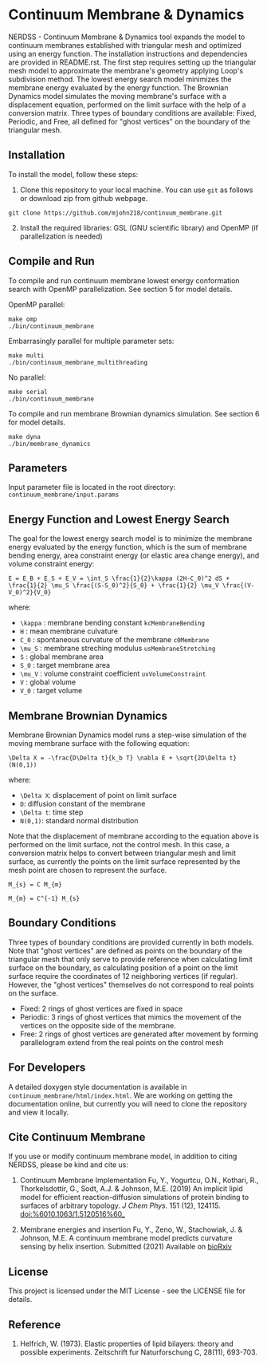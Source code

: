 


# Continuum Membrane & Dynamics

NERDSS - Continuum Membrane & Dynamics tool expands the model to continuum membranes established with triangular mesh and optimized using an energy function. The installation instructions and dependencies are provided in README.rst. The first step requires setting up the triangular mesh model to approximate the membrane's geometry applying Loop's subdivision method. The lowest energy search model minimizes the membrane energy evaluated by the energy function. The Brownian Dynamics model simulates the moving membrane's surface with a displacement equation, performed on the limit surface with the help of a conversion matrix. Three types of boundary conditions are available: Fixed, Periodic, and Free, all defined for "ghost vertices" on the boundary of the triangular mesh.

## Installation
To install the model, follow these steps:

1. Clone this repository to your local machine. You can use ``git`` as follows or download zip from github webpage.

```console
git clone https://github.com/mjohn218/continuum_membrane.git
```

2. Install the required libraries: GSL (GNU scientific library) and OpenMP (if parallelization is needed) 

## Compile and Run

To compile and run continuum membrane lowest energy conformation search with OpenMP parallelization. See section 5 for model details.

OpenMP parallel:

```console
make omp
./bin/continuum_membrane
```

Embarrasingly parallel for multiple parameter sets:

```console
make multi
./bin/continuum_membrane_multithreading
```

No parallel:

```console
make serial
./bin/continuum_membrane
```

To compile and run membrane Brownian dynamics simulation. See section 6 for model details.

```console
make dyna
./bin/membrane_dynamics
```

## Parameters

Input parameter file is located in the root directory: ``continuum_membrane/input.params``

## Energy Function and Lowest Energy Search

The goal for the lowest energy search model is to minimize the membrane energy evaluated by the energy function, which is the sum of membrane bending energy, area constraint energy (or elastic area change energy), and volume constraint energy:


   `E = E_B + E_S + E_V = \int_S \frac{1}{2}\kappa (2H-C_0)^2 dS + \frac{1}{2} \mu_S \frac{(S-S_0)^2}{S_0} + \frac{1}{2} \mu_V \frac{(V-V_0)^2}{V_0}`

where:

- `\kappa` : membrane bending constant ``kcMembraneBending``
- `H` : mean membrane culvature
- `C_0` : spontaneous curvature of the membrane ``c0Membrane``
- `\mu_S` : membrane streching modulus ``usMembraneStretching``
- `S` : global membrane area
- `S_0` : target membrane area
- `\mu_V` : volume constraint coefficient ``uvVolumeConstraint``
- `V` : global volume
- `V_0` : target volume
 
## Membrane Brownian Dynamics

Membrane Brownian Dynamics model runs a step-wise simulation of the moving membrane surface with the following equation:



`\Delta X = -\frac{D\Delta t}{k_b T} \nabla E + \sqrt{2D\Delta t} (N(0,1))`

where:

- `\Delta X`: displacement of point on limit surface
- `D`: diffusion constant of the membrane
- `\Delta t`: time step
- `N(0,1)`: standard normal distribution

Note that the displacement of membrane according to the equation above is performed on the limit surface, not the control mesh.
In this case, a conversion matrix helps to convert between triangular mesh and limit surface, as currently the points on the limit surface
represented by the mesh point are chosen to represent the surface.


   `M_{s} = C M_{m}`


   `M_{m} = C^{-1} M_{s}`

## Boundary Conditions

Three types of boundary conditions are provided currently in both models. Note that "ghost vertices" are defined as points on the boundary of the triangular mesh that only serve to provide reference when calculating limit surface on the boundary, as calculating position of a point on the limit surface require the coordinates of 12 neighboring vertices (if regular). However, the "ghost vertices" themselves do not correspond to real points on the surface.

- Fixed: 2 rings of ghost vertices are fixed in space
- Periodic: 3 rings of ghost vertices that mimics the movement of the vertices on the opposite side of the membrane.
- Free: 2 rings of ghost vertices are generated after movement by forming parallelogram extend from the real points on the control mesh


## For Developers

A detailed doxygen style documentation is available in ``continuum_membrane/html/index.html``. We are working on getting the documentation online, but currently you will need to clone the repository and view it locally.

## Cite Continuum Membrane

If you use or modify continuum membrane model, in addition to citing
NERDSS, please be kind and cite us:

1. Continuum Membrane Implementation Fu, Y., Yogurtcu, O.N., Kothari,
R., Thorkelsdottir, G., Sodt, A.J. & Johnson, M.E. (2019) An implicit
lipid model for efficient reaction-diffusion simulations of protein binding to surfaces of arbitrary topology. *J Chem Phys.* 151 (12), 124115. <doi:%6010.1063/1.5120516%60_>

2. Membrane energies and insertion Fu, Y., Zeno, W., Stachowiak, J. &
Johnson, M.E. A continuum membrane model predicts curvature sensing by
helix insertion. Submitted (2021) Available on
[bioRxiv](https://www.biorxiv.org/content/10.1101/2021.04.22.440963v1.full)

## License
This project is licensed under the MIT License - see the LICENSE file for details.

## Reference
1. Helfrich, W. (1973). Elastic properties of lipid bilayers: theory and possible experiments. Zeitschrift fur Naturforschung C, 28(11), 693-703.